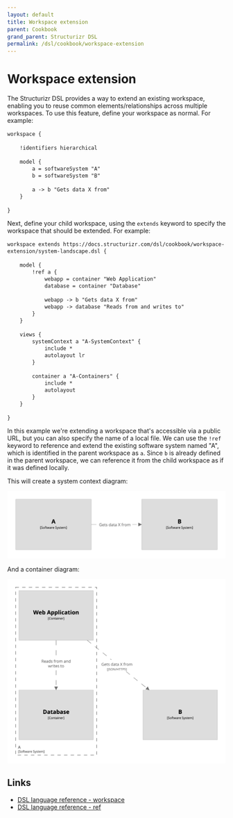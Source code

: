 ```yaml
---
layout: default
title: Workspace extension
parent: Cookbook
grand_parent: Structurizr DSL
permalink: /dsl/cookbook/workspace-extension
---
```


# Workspace extension

The Structurizr DSL provides a way to extend an existing workspace, enabling you to reuse common elements/relationships across multiple workspaces. To use this feature, define your workspace as normal. For example:

```
workspace {

    !identifiers hierarchical

    model {
        a = softwareSystem "A"
        b = softwareSystem "B"
        
        a -> b "Gets data X from"
    }
        
}
```

Next, define your child workspace, using the `extends` keyword to specify the workspace that should be extended. For example:

```
workspace extends https://docs.structurizr.com/dsl/cookbook/workspace-extension/system-landscape.dsl {

    model {
        !ref a {
            webapp = container "Web Application"
            database = container "Database"
            
            webapp -> b "Gets data X from"
            webapp -> database "Reads from and writes to"
        }
    }
    
    views {
        systemContext a "A-SystemContext" {
            include *
            autolayout lr
        }

        container a "A-Containers" {
            include *
            autolayout
        }
    }
    
}
```

In this example we're extending a workspace that's accessible via a public URL, but you can also specify the name of a local file. We can use the `!ref` keyword to reference and extend the existing software system named "A", which is identified in the parent workspace as `a`. Since `b` is already defined in the parent workspace, we can reference it from the child workspace as if it was defined locally. 

This will create a system context diagram:

[![](A-SystemContext.png)](http://structurizr.com/dsl?src=https://docs.structurizr.com/dsl/cookbook/workspace-extension/a.dsl&view=A-SystemContext)

And a container diagram:

[![](A-Containers.png)](http://structurizr.com/dsl?src=https://docs.structurizr.com/dsl/cookbook/workspace-extension/a.dsl&view=A-Containers)

## Links

- [DSL language reference - workspace](/dsl/language#workspace)
- [DSL language reference - ref](/dsl/language#ref)